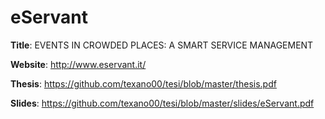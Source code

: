 # eServant

<b>Title</b>: EVENTS IN CROWDED PLACES: A SMART SERVICE MANAGEMENT

<b>Website</b>:
http://www.eservant.it/

<b>Thesis</b>: https://github.com/texano00/tesi/blob/master/thesis.pdf

<b>Slides</b>: https://github.com/texano00/tesi/blob/master/slides/eServant.pdf
